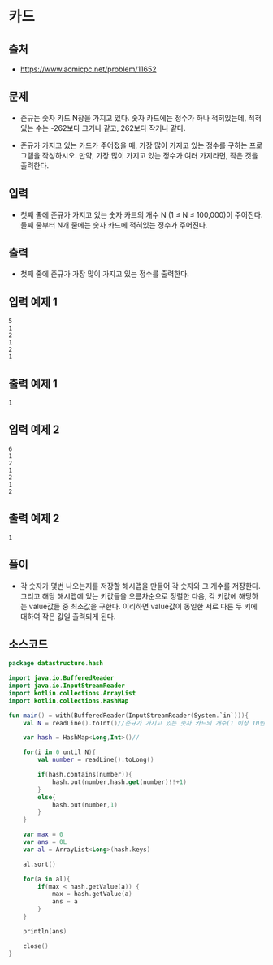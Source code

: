 # 카드

## 출처

* https://www.acmicpc.net/problem/11652

## 문제

* 준규는 숫자 카드 N장을 가지고 있다. 숫자 카드에는 정수가 하나 적혀있는데, 적혀있는 수는 -262보다 크거나 같고, 262보다 작거나 같다.

* 준규가 가지고 있는 카드가 주어졌을 때, 가장 많이 가지고 있는 정수를 구하는 프로그램을 작성하시오. 만약, 가장 많이 가지고 있는 정수가 여러 가지라면, 작은 것을 출력한다.

## 입력

* 첫째 줄에 준규가 가지고 있는 숫자 카드의 개수 N (1 ≤ N ≤ 100,000)이 주어진다. 둘째 줄부터 N개 줄에는 숫자 카드에 적혀있는 정수가 주어진다.

## 출력

* 첫째 줄에 준규가 가장 많이 가지고 있는 정수를 출력한다.

## 입력 예제 1

```
5
1
2
1
2
1
```

## 출력 예제 1

```
1
```

## 입력 예제 2

```
6
1
2
1
2
1
2
```

## 출력 예제 2

```
1
```

## 풀이

* 각 숫자가 몇번 나오는지를 저장할 해시맵을 만들어 각 숫자와 그 개수를 저장한다. 그리고 해당 해시맵에 있는 키값들을 오름차순으로 정렬한 다음, 각 키값에 해당하는 value값들 중 최소값을 구한다. 이리하면 value값이 동일한 서로 다른 두 키에 대하여 작은 값일 출력되게 된다.

## 소스코드

```kotlin
package datastructure.hash

import java.io.BufferedReader
import java.io.InputStreamReader
import kotlin.collections.ArrayList
import kotlin.collections.HashMap

fun main() = with(BufferedReader(InputStreamReader(System.`in`))){
    val N = readLine().toInt()//준규가 가지고 있는 숫자 카드의 개수(1 이상 10만 이하의 자연수)

    var hash = HashMap<Long,Int>()//

    for(i in 0 until N){
        val number = readLine().toLong()

        if(hash.contains(number)){
            hash.put(number,hash.get(number)!!+1)
        }
        else{
            hash.put(number,1)
        }
    }

    var max = 0
    var ans = 0L
    var al = ArrayList<Long>(hash.keys)

    al.sort()

    for(a in al){
        if(max < hash.getValue(a)) {
            max = hash.getValue(a)
            ans = a
        }
    }

    println(ans)

    close()
}
```
